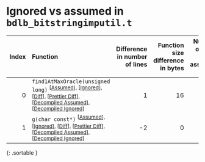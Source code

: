 # Ignored vs assumed in `bdlb_bitstringimputil.t`

<script src="../sorttable.js"></script>

|   Index | Function                                                                                                                                                                                                                                                   |   Difference in number of lines |   Function size difference in bytes |   Number of lines in assumed build | Number of bytes in assumed build   |   Number of lines in ignored build | Number of bytes in ignored build   |
|--------:|:-----------------------------------------------------------------------------------------------------------------------------------------------------------------------------------------------------------------------------------------------------------|--------------------------------:|------------------------------------:|-----------------------------------:|:-----------------------------------|-----------------------------------:|:-----------------------------------|
|       0 | `find1AtMaxOracle(unsigned long)` <sup>\[[Assumed](0-assume)\], \[[Ignored](0-none)\], \[[Diff](0.diff.html)\], \[[Prettier Diff](0-diff.html)\], \[[Decompiled Assumed](0-assume-decompiled.txt)\], \[[Decompiled Ignored](0-none-decompiled.txt)\]</sup> |                               1 |                                  16 |                                 36 | 128                                |                                 35 | 112                                |
|       1 | `g(char const*)` <sup>\[[Assumed](1-assume)\], \[[Ignored](1-none)\], \[[Diff](1.diff.html)\], \[[Prettier Diff](1-diff.html)\], \[[Decompiled Assumed](1-assume-decompiled.txt)\], \[[Decompiled Ignored](1-none-decompiled.txt)\]</sup>                  |                              -2 |                                   0 |                                540 | 2,240                              |                                542 | 2,240                              |
{: .sortable }
